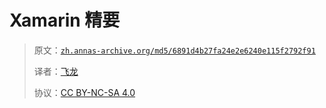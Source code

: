 # Xamarin 精要

> 原文：[`zh.annas-archive.org/md5/6891d4b27fa24e2e6240e115f2792f91`](https://zh.annas-archive.org/md5/6891d4b27fa24e2e6240e115f2792f91)
> 
> 译者：[飞龙](https://github.com/wizardforcel)
> 
> 协议：[CC BY-NC-SA 4.0](http://creativecommons.org/licenses/by-nc-sa/4.0/)